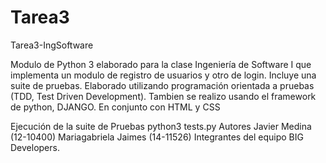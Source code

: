 # Tarea3
Tarea3-IngSoftware


Modulo de Python 3 elaborado para la clase Ingeniería de Software I que implementa un modulo de registro de usuarios y otro de login. Incluye una suite de pruebas. Elaborado utilizando programación orientada a pruebas (TDD, Test Driven Development).
Tambien se realizo usando el framework de python, DJANGO. En conjunto con HTML y CSS



Ejecución de la suite de Pruebas
python3 tests.py
Autores
Javier Medina (12-10400)
Mariagabriela Jaimes (14-11526)
Integrantes del equipo BIG Developers.
